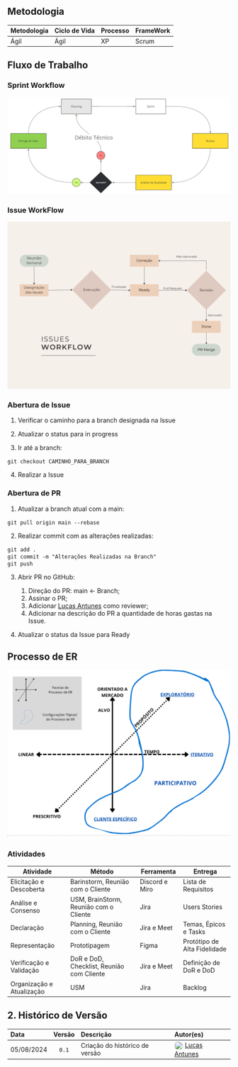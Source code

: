 ## Metodologia
| Metodologia | Ciclo de Vida | Processo | FrameWork |
| ----------- | ------------- | -------- | --------- |
| Ágil        | Ágil          | XP       | Scrum |

## Fluxo de Trabalho
### Sprint Workflow
![WorkFlow](../assets/WorkFlow.png)

### Issue WorkFlow
![IssueWorkFlow](../assets/issue_workflow.png)

### Abertura de Issue
1. Verificar o caminho para a branch designada na Issue

2. Atualizar o status para in progress

3. Ir até a branch:
```CMD
git checkout CAMINHO_PARA_BRANCH
```

4. Realizar a Issue

### Abertura de PR
1. Atualizar a branch atual com a main: 
```CMD
git pull origin main --rebase
```

2. Realizar commit com as alterações realizadas:
```CMD
git add .
git commit -m "Alterações Realizadas na Branch"
git push
```

3. Abrir PR no GitHub:
    1. Direção do PR: main <- Branch;
    2. Assinar o PR;
    3. Adicionar [Lucas Antunes](https://github.com/LucasGSAntunes) como reviewer;
    4. Adicionar na descrição do PR a quantidade de horas gastas na Issue.

4. Atualizar o status da Issue para Ready

## Processo de ER
![ER](../assets/ER.png)

### Atividades
| Atividade                 | Método                                    | Ferramenta     | Entrega                      |
| ------------------------- | ----------------------------------------- | -------------- | ---------------------------- |
| Elicitação e Descoberta   | Barinstorm, Reunião com o Cliente         | Discord e Miro | Lista de Requisitos          |
| Análise e Consenso        | USM, BrainStorm, Reunião com o Cliente    | Jira           | Users Stories                |
| Declaração                | Planning, Reunião com o Cliente           | Jira e Meet    | Temas, Épicos e Tasks        |
| Representação             | Prototipagem                              | Figma          | Protótipo de Alta Fidelidade |
| Verificação e Validação   | DoR e DoD, Checklist, Reunião com Cliente | Jira e Meet    | Definição de DoR e DoD       |
| Organização e Atualização | USM                                       | Jira           | Backlog |

## 2. Histórico de Versão 
| Data       | Versão | Descrição                      | Autor(es)                                                                                                                                                                       |
| :--------- | :----: | :----------------------------- | :------------------------------------------------------------------------------------------------------------------------------------------------------------------------------ |
| 05/08/2024 | `0.1`  | Criação do histórico de versão | <img src="https://github.com/LucasGSAntunes.png" width="20" height="20" style="border-radius: 50%; vertical-align: middle;"> [Lucas Antunes](https://github.com/LucasGSAntunes) |
